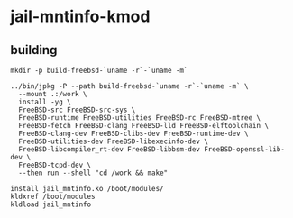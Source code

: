 # jail-mntinfo-kmod

## building

    mkdir -p build-freebsd-`uname -r`-`uname -m`
    
    ../bin/jpkg -P --path build-freebsd-`uname -r`-`uname -m` \
      --mount .:/work \
      install -yg \
      FreeBSD-src FreeBSD-src-sys \
      FreeBSD-runtime FreeBSD-utilities FreeBSD-rc FreeBSD-mtree \
      FreeBSD-fetch FreeBSD-clang FreeBSD-lld FreeBSD-elftoolchain \
      FreeBSD-clang-dev FreeBSD-clibs-dev FreeBSD-runtime-dev \
      FreeBSD-utilities-dev FreeBSD-libexecinfo-dev \
      FreeBSD-libcompiler_rt-dev FreeBSD-libbsm-dev FreeBSD-openssl-lib-dev \
      FreeBSD-tcpd-dev \
      --then run --shell "cd /work && make"
    
    install jail_mntinfo.ko /boot/modules/
    kldxref /boot/modules
    kldload jail_mntinfo
